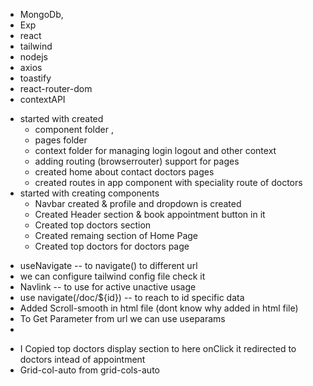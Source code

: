 <!-- track -
features build ,
uniquconcepts learning,
problem/challenges faced ,
tech stack used ,
flow of project ,
future feature need to be build
-->

<!-- Full stack doctor appointment booking app

Features
Three level login -- paitient , doctor , admin login
Online payment gateway
choose doctor with speciality Filter
top doc list
apponntement page
booking slot
create account, login
manage appointment User, profile
razorpay integration
stripe integration

in admin dashbords
cancel appoin  , doctor paitent detials
add doctor through admin
check appointment


in doctor login
check eraing , check appointment , payment type
updtare doctor profile
 -->

<!-- https://app.brandmark.io/v3/#logo_data=%7B%22id%22%3A%22logo-aac2bcd6-9c32-4f9e-a675-82eb9cf9b184%22%2C%22layout%22%3A0%2C%22title%22%3A%22Healthsutra%22%2C%22titleFamily%22%3A%22Stanley%22%2C%22titleVariant%22%3A%22regular%22%2C%22titleColor%22%3A%5B%7B%22hex%22%3A%22%23002a71%22%2C%22location%22%3A0%7D%2C%7B%22hex%22%3A%22%230631dd%22%2C%22location%22%3A1%7D%5D%2C%22titleScale%22%3A1.09%2C%22titleLetterSpace%22%3A0%2C%22titleLineSpace%22%3A1.1%2C%22titleBoldness%22%3A0%2C%22titleX%22%3A0%2C%22titleY%22%3A0%2C%22titleAlign%22%3A%22center%22%2C%22slogan%22%3A%22%22%2C%22sloganFamily%22%3A%22Roboto%20Condensed%22%2C%22sloganVariant%22%3A%22400%22%2C%22sloganColor%22%3A%5B%7B%22hex%22%3A%22%23252323%22%7D%5D%2C%22sloganScale%22%3A0.91%2C%22sloganLetterSpace%22%3A0%2C%22sloganLineSpace%22%3A1.1%2C%22sloganBoldness%22%3A0%2C%22sloganAlign%22%3A%22center%22%2C%22sloganX%22%3A0%2C%22sloganY%22%3A0%2C%22icon%22%3Anull%2C%22showIcon%22%3Afalse%2C%22iconScale%22%3A1%2C%22iconColor%22%3A%5B%7B%22hex%22%3A%22%23252323%22%7D%5D%2C%22iconContainer%22%3Anull%2C%22showIconContainer%22%3Afalse%2C%22iconContainerScale%22%3A1%2C%22iconContainerColor%22%3A%5B%7B%22hex%22%3A%22%23f2b9b7%22%7D%5D%2C%22iconSpace%22%3A1%2C%22iconX%22%3A0%2C%22iconY%22%3A0%2C%22nthChar%22%3A0%2C%22container%22%3Anull%2C%22showContainer%22%3Afalse%2C%22containerScale%22%3A1%2C%22containerColor%22%3A%5B%7B%22hex%22%3A%22%23f2b9b7%22%7D%5D%2C%22containerX%22%3A0%2C%22containerY%22%3A0%2C%22backgroundColor%22%3A%5B%7B%22hex%22%3A%22%23fcfcfc%22%7D%5D%2C%22palette%22%3A%5B%22%23fcfcfc%22%2C%22%23252323%22%2C%22%23632927%22%2C%22%23a12f2b%22%2C%22%23df352f%22%5D%2C%22keywords%22%3A%5B%22doctor%20%22%2C%22%20doctorappointment%20%22%2C%22%20bookdoctor%20%22%2C%22practo%20%22%5D%7D -->

 <!-- techstack -->
- MongoDb, 
- Exp
- react 
- tailwind 
- nodejs 
- axios 
- toastify
- react-router-dom
- contextAPI


<!-- flow of project -->
- started with created 
    - component folder , 
    - pages folder 
    - context folder for managing login logout and other context
    - adding routing (browserrouter) support for pages
    - created home about contact doctors pages
    - created routes in app component with speciality route of doctors 
- started with creating components
    - Navbar created & profile and dropdown is created
    - Created Header section & book appointment button in it
    - Created top doctors section
    - Created remaing section of Home Page
    - Created top doctors for doctors page

<!-- Unique / Concept Learning -->
-   useNavigate -- to navigate() to different url
-   we can configure tailwind config file check it
-   Navlink -- to use for active unactive usage
-   use navigate(/doc/${id}) -- to reach to id specific data
-   Added Scroll-smooth in html file (dont know why added in html file)
-   To Get Parameter from url we can use useparams
-   

<!-- Error And Challenges -->
- I Copied top doctors display section to here onClick it redirected to doctors intead of appointment
- Grid-col-auto from grid-cols-auto     